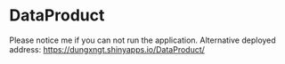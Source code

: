 DataProduct
===========

Please notice me if you can not run the application.
Alternative deployed address: https://dungxngt.shinyapps.io/DataProduct/
